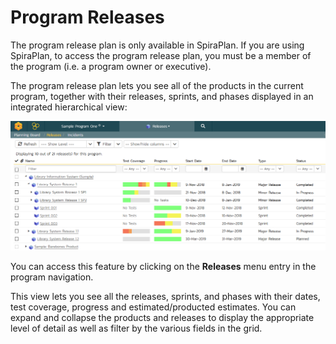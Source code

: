 # Program Releases
The program release plan is only available in SpiraPlan. If you are using SpiraPlan, to access the program release plan, you must be a member of the program (i.e. a program owner or executive).

The program release plan lets you see all of the products in the current program, together with their releases, sprints, and phases displayed in an integrated hierarchical view:

![](img/Program_Management_454.png)

You can access this feature by clicking on the **Releases** menu entry in the program navigation.

This view lets you see all the releases, sprints, and phases with their dates, test coverage, progress and estimated/producted estimates. You can expand and collapse the products and releases to display the appropriate level of detail as well as filter by the various fields in the grid.
